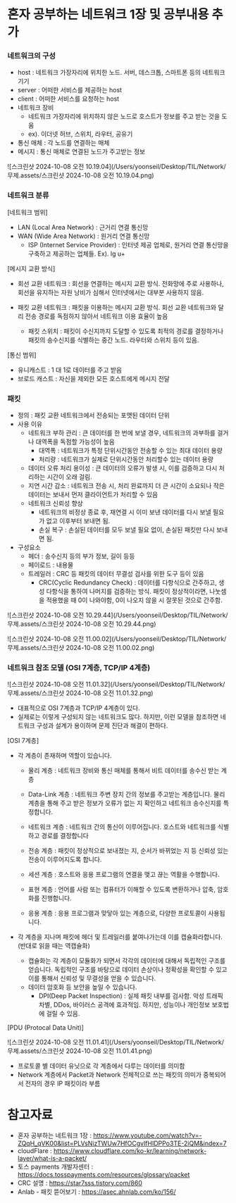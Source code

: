 # 혼자 공부하는 네트워크 1장 및 공부내용 추가

### 네트워크의 구성

- host : 네트워크 가장자리에 위치한 노드. 서버, 데스크톱, 스마트폰 등의 네트워크 기기
- server : 어떠한 서비스를 제공하는 host
- client : 어떠한 서비스를 요청하는 host
- 네트워크 장비
  - 네트워크 가장자리에 위치하지 않은 노드로 호스트가 정보를 주고 받는 것을 도움
  - ex). 이더넷 허브, 스위치, 라우터, 공유기 
- 통신 매체 : 각 노드를 연결하는 매체
- 메시지 : 통신 매체로 연결된 노드가 주고받는 정보

![스크린샷 2024-10-08 오전 10.19.04](/Users/yoonseil/Desktop/TIL/Network/무제.assets/스크린샷 2024-10-08 오전 10.19.04.png)



### 네트워크 분류

[네트워크 범위]

- LAN (Local Area Network) : 근거리 연결 통신망
- WAN (Wide Area Network) : 원거리 연결 통신망
  - ISP (Internet Service Provider) : 인터넷 제공 업체로, 원거리 연결 통신망을 구축하고 제공하는 업체들. Ex). lg u+



[메시지 교환 방식]

- 회선 교환 네트워크 : 회선을 연결하는 메시지 교환 방식. 전화망에 주로 사용하나, 회선을 유지하는 자원 낭비가 심해서 인터넷에서는 대부분 사용하지 않음.

- 패킷 교환 네트워크 : 패킷을 이용하는 메시지 교환 방식. 회선 교환 네트워크와 달리 전송 경로를 독점하지 않아서 네트워크 이용 효율이 높음

  - 패킷 스위치 : 패킷이 수신지까지 도달할 수 있도록 최적의 경로를 결정하거나 패킷의 송수신지를 식별하는 중간 노드. 라우터와 스위치 등이 있음.

  

  

[통신 범위]

- 유니캐스트 : 1 대 1로 데이터를 주고 받음
- 브로드 캐스트 : 자신을 제외한 모든 호스트에게 메시지 전달



### 패킷

- 정의 : 패킷 교환 네트워크에서 전송되는 포맷된 데이터 단위
- 사용 이유
  - 네트워크 부하 관리 : 큰 데이터를 한 번에 보낼 경우, 네트워크의 과부하를 걸거나 대역폭을 독점할 가능성이 높음
    - 대역폭 : 네트워크가 특정 단위시간동안 전송할 수 있는 최대 데이터 용량
    - 처리량 : 네트워크가 실제로 단위시간동안 처리할수 있는 데이터 용량
  - 데이터 오류 처리 용이성 : 큰 데이터의 오류가 발생 시, 이를 검증하고 다시 처리하는 시간이 오래 걸림.
  - 지연 시간 감소 : 네트워크 전송 시, 처리 완료까지 더 큰 시간이 소요되나 작은 데이터는 보내서 먼저 클라이언트가 처리할 수 있음
  - 네트워크 신뢰성 향상 
    - 네트워크의 비정상 종료 후, 재연결 시 이미 보낸 데이터를 다시 보낼 필요가 없고 이후부터 보내면 됨.
    - 손실 복구 : 손실된 데이터를 모두 보낼 필요 없이, 손실된 패킷만 다시 보내면 됨.
- 구성요소
  - 헤더 : 송수신지 등의 부가 정보, 길이 등등
  - 페이로드 : 내용물 
  - 트레일러 :  CRC 등 패킷의 데이터 무결성 검사를 위한 도구 등이 있음
    - CRC(Cyclic Redundancy Check) : 데이터를 다항식으로 간주하고, 생성 다항식을 통하여 나머지를 검증하는 방식. 패킷이 정상적이라면, 나눗셈을 적용했을 때 0이 나와야함, 0이 나오지 않을 시 잘못된 것으로 간주함.

![스크린샷 2024-10-08 오전 10.29.44](/Users/yoonseil/Desktop/TIL/Network/무제.assets/스크린샷 2024-10-08 오전 10.29.44.png)

![스크린샷 2024-10-08 오전 11.00.02](/Users/yoonseil/Desktop/TIL/Network/무제.assets/스크린샷 2024-10-08 오전 11.00.02.png)



### 네트워크 참조 모델 (OSI 7계층, TCP/IP 4계층)

![스크린샷 2024-10-08 오전 11.01.32](/Users/yoonseil/Desktop/TIL/Network/무제.assets/스크린샷 2024-10-08 오전 11.01.32.png)

- 대표적으로 OSI 7계층과 TCP/IP 4계층이 있다.
- 실제로는 이렇게 구성되지 않는 네트워크도 많다. 하지만, 이런 모델을 참조하면 네트워크 구성과 설계가 용이하며 문제 진단과 해결이 편하다.



[OSI 7계층]

- 각 계층이 존재하며 역할이 있습니다.

  - 물리 계층 : 네트워크 장비와 통신 매체를 통해서 비트 데이터를 송수신 받는 계층

  - Data-Link 계층 : 네트워크 주변 장치 간의 정보를 주고받는 계층입니다. 물리 계층을 통해 주고 받은 정보가 오류가 없는 지 확인하고 네트워크 송수신지를 특정합니다.

  - 네트워크 계층 : 네트워크 간의 통신이 이루어집니다. 호스트와 네트워크를 식별하고 경로를 결정합니다

  - 전송 계층 : 패킷이 정상적으로 보내졌는 지, 순서가 바뀌었는 지 등 신뢰성 있는 전송이 이루어지도록 합니다.

  - 세션 계층 : 호스트와 응용 프로그램의 연결을 맺고 끊는 역활을 수행합니다.

  - 표현 계층 : 언어를 사람 또는 컴퓨터가 이해할 수 있도록 변환하거나 압축, 암호화를 진행합니다.

  - 응용 계층 : 응용 프로그램과 맞닿아 있는 계층으로, 다양한 프로토콜이 사용됩니다.

- 각 계층을 지나며 패킷에 헤더 및 트레일러를 붙여나가는데 이를 캡슐화라합니다. (반대로 읽을 때는  역캡슐화)
  - 캡슐화는 각 계층이 모듈화가 되면서 각각의 데이터에 대해서 독립적인 구조를 얻습니다. 독립적인 구조를 바탕으로 데이터 손상이나 정확성을 확인할 수 있고 이를 통해서 신뢰성 및 무결성을 얻을 수 있습니다.
  - 데이터 암호화 등 보안을 높일 수 있습니다. 
    - DPI(Deep Packet Inspection) : 실제 패킷 내부를 검사함. 악성 트래픽 차별, DDos, 바이러스 공격에 효과적임. 하지만, 성능이나 개인정보 보호법에 걸릴 수 있음.

[PDU (Protocal Data Unit)]

![스크린샷 2024-10-08 오전 11.01.41](/Users/yoonseil/Desktop/TIL/Network/무제.assets/스크린샷 2024-10-08 오전 11.01.41.png)

- 프로토콜 별 데이터 유닛으로 각 계층에서 다루는 데이터를 의미함
- Network 계층에서 Packet과 Network 전체적으로 쓰는 패킷의 의미가 중복되어서 전자의 경우 IP 패킷이라 부름



# 참고자료

- 혼자 공부하는 네트워크 1장 : https://www.youtube.com/watch?v=-ZQqH_qVK00&list=PLVsNizTWUw7HfOCgvlfHIDPPo3TE-2iQM&index=7
- cloudFlare : https://www.cloudflare.com/ko-kr/learning/network-layer/what-is-a-packet/
- 토스 payments 개발자센터 : https://docs.tosspayments.com/resources/glossary/packet
- CRC 설명 : https://star7sss.tistory.com/860
- Anlab - 패킷 뜯어보기 : https://asec.ahnlab.com/ko/156/
